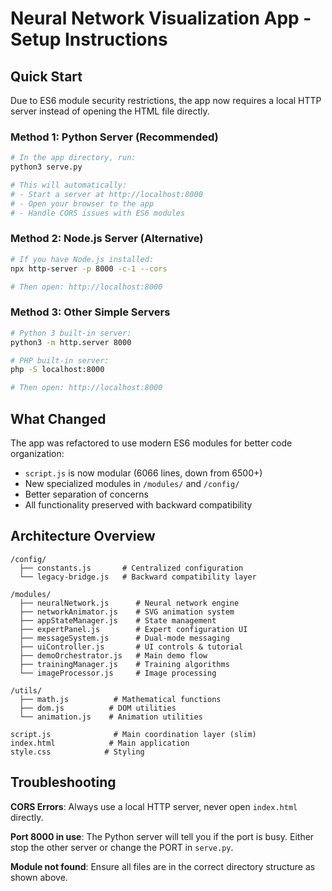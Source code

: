 # Neural Network Visualization App - Setup Instructions

## Quick Start

Due to ES6 module security restrictions, the app now requires a local HTTP server instead of opening the HTML file directly.

### Method 1: Python Server (Recommended)
```bash
# In the app directory, run:
python3 serve.py

# This will automatically:
# - Start a server at http://localhost:8000
# - Open your browser to the app
# - Handle CORS issues with ES6 modules
```

### Method 2: Node.js Server (Alternative)
```bash
# If you have Node.js installed:
npx http-server -p 8000 -c-1 --cors

# Then open: http://localhost:8000
```

### Method 3: Other Simple Servers
```bash
# Python 3 built-in server:
python3 -m http.server 8000

# PHP built-in server:
php -S localhost:8000

# Then open: http://localhost:8000
```

## What Changed

The app was refactored to use modern ES6 modules for better code organization:
- `script.js` is now modular (6066 lines, down from 6500+)
- New specialized modules in `/modules/` and `/config/`
- Better separation of concerns
- All functionality preserved with backward compatibility

## Architecture Overview

```
/config/
  ├── constants.js       # Centralized configuration
  └── legacy-bridge.js   # Backward compatibility layer

/modules/
  ├── neuralNetwork.js      # Neural network engine
  ├── networkAnimator.js    # SVG animation system
  ├── appStateManager.js    # State management
  ├── expertPanel.js        # Expert configuration UI
  ├── messageSystem.js      # Dual-mode messaging
  ├── uiController.js       # UI controls & tutorial
  ├── demoOrchestrator.js   # Main demo flow
  ├── trainingManager.js    # Training algorithms
  └── imageProcessor.js     # Image processing

/utils/
  ├── math.js          # Mathematical functions
  ├── dom.js          # DOM utilities
  └── animation.js    # Animation utilities

script.js              # Main coordination layer (slim)
index.html            # Main application
style.css            # Styling
```

## Troubleshooting

**CORS Errors**: Always use a local HTTP server, never open `index.html` directly.

**Port 8000 in use**: The Python server will tell you if the port is busy. Either stop the other server or change the PORT in `serve.py`.

**Module not found**: Ensure all files are in the correct directory structure as shown above.